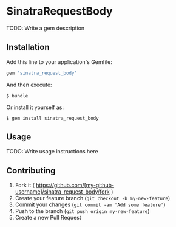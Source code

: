 # SinatraRequestBody

TODO: Write a gem description

## Installation

Add this line to your application's Gemfile:

```ruby
gem 'sinatra_request_body'
```

And then execute:

    $ bundle

Or install it yourself as:

    $ gem install sinatra_request_body

## Usage

TODO: Write usage instructions here

## Contributing

1. Fork it ( https://github.com/[my-github-username]/sinatra_request_body/fork )
2. Create your feature branch (`git checkout -b my-new-feature`)
3. Commit your changes (`git commit -am 'Add some feature'`)
4. Push to the branch (`git push origin my-new-feature`)
5. Create a new Pull Request

